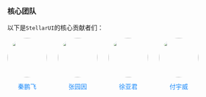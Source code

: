 ### 核心团队  
以下是`StellarUI`的核心贡献者们：
<style>
.con-box{
	display: flex;
	flex-wrap:wrap;
	column-gap: 25px;
	row-gap: 25px;
	margin-bottom: 40px;
}
.con-item {
	display: flex;
	flex-direction: column;
	row-gap: 10px;
}
.con-image {
	width: 90px !important;
	height: 90px !important;
	border-radius: 50%;
}

.con-box a:link,
.con-box a:visited,
.con-box a:hover,
.con-box a:active {
	text-decoration: none !important;
	color: #1989fa !important;
}

.con-box .name {
	color: #1989fa !important;
	text-align: center;
}
</style>
<div class="con-box">
	<div class="con-item">
		<a  href="http://172.16.108.253:8001/qinpengfei">
			<image class="con-image" src="http://172.16.108.253:8001/uploads/-/system/user/avatar/62/avatar.png?width=40"></image>
		</a>
		<a href="http://172.16.108.253:8001/qinpengfei"><div class="name">秦鹏飞</div></a>
	</div>
	<div class="con-item">
		<a  href="http://172.16.108.253:8001/zyy">
			<image class="con-image" src="https://www.gravatar.com/avatar/4e36901b98eeb024ccc0159f4a0c169e?s=80&d=identicon"></image>
		</a>
		<a href="http://172.16.108.253:8001/zyy"><div class="name">张园因</div></a>
	</div>
	<div class="con-item">
		<a  href="http://172.16.108.253:8001/xuyajun">
			<image class="con-image" src="http://172.16.108.253:8001/uploads/-/system/user/avatar/88/avatar.png?width=400"></image>
		</a>
		<a href="http://172.16.108.253:8001/xuyajun"><div class="name">徐亚君</div></a>
	</div>
	<div class="con-item">
		<a  href="http://172.16.108.253:8001/fuyuwei">
			<image class="con-image" src="https://www.gravatar.com/avatar/5cdeddb1eda2673cddac39ec69a3c631?s=80&d=identicon"></image>
		</a>
		<a href="http://172.16.108.253:8001/fuyuwei"><div class="name">付宇威</div></a>
	</div>
</div>